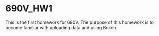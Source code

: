 # 690V_HW1

This is the first homework for 690V. 
The purpose of this homework is to become familiar with uploading data and using Bokeh.

